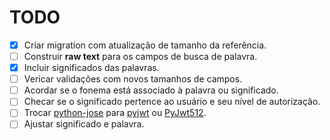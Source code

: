  # TODO
- [X] Criar migration com atualização de tamanho da referência.
- [ ] Construir **raw text** para os campos de busca de palavra.
- [X] Incluir significados das palavras.
- [ ] Vericar validações com novos tamanhos de campos.
- [ ] Acordar se o fonema está associado à palavra ou significado.
- [ ] Checar se o significado pertence ao usuário e seu nível de autorização.
- [ ] Trocar [python-jose](https://pypi.org/project/python-jose/) para [pyjwt](https://pypi.org/project/PyJWT/) ou [PyJwt512](https://pypi.org/project/PyJwt512/).
- [ ] Ajustar significado e palavra.
